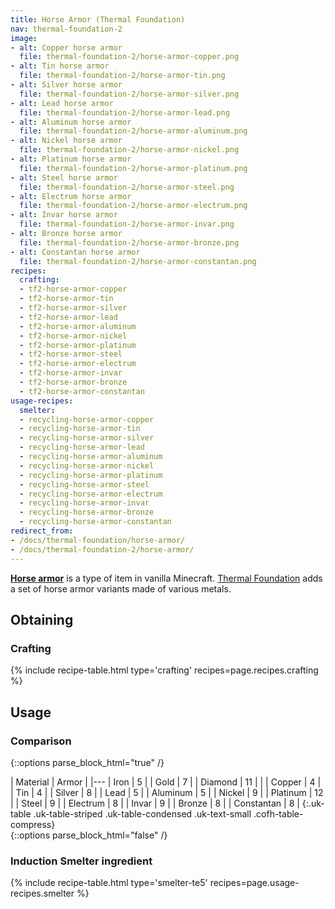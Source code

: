 ```yaml
---
title: Horse Armor (Thermal Foundation)
nav: thermal-foundation-2
image:
- alt: Copper horse armor
  file: thermal-foundation-2/horse-armor-copper.png
- alt: Tin horse armor
  file: thermal-foundation-2/horse-armor-tin.png
- alt: Silver horse armor
  file: thermal-foundation-2/horse-armor-silver.png
- alt: Lead horse armor
  file: thermal-foundation-2/horse-armor-lead.png
- alt: Aluminum horse armor
  file: thermal-foundation-2/horse-armor-aluminum.png
- alt: Nickel horse armor
  file: thermal-foundation-2/horse-armor-nickel.png
- alt: Platinum horse armor
  file: thermal-foundation-2/horse-armor-platinum.png
- alt: Steel horse armor
  file: thermal-foundation-2/horse-armor-steel.png
- alt: Electrum horse armor
  file: thermal-foundation-2/horse-armor-electrum.png
- alt: Invar horse armor
  file: thermal-foundation-2/horse-armor-invar.png
- alt: Bronze horse armor
  file: thermal-foundation-2/horse-armor-bronze.png
- alt: Constantan horse armor
  file: thermal-foundation-2/horse-armor-constantan.png
recipes:
  crafting:
  - tf2-horse-armor-copper
  - tf2-horse-armor-tin
  - tf2-horse-armor-silver
  - tf2-horse-armor-lead
  - tf2-horse-armor-aluminum
  - tf2-horse-armor-nickel
  - tf2-horse-armor-platinum
  - tf2-horse-armor-steel
  - tf2-horse-armor-electrum
  - tf2-horse-armor-invar
  - tf2-horse-armor-bronze
  - tf2-horse-armor-constantan
usage-recipes:
  smelter:
  - recycling-horse-armor-copper
  - recycling-horse-armor-tin
  - recycling-horse-armor-silver
  - recycling-horse-armor-lead
  - recycling-horse-armor-aluminum
  - recycling-horse-armor-nickel
  - recycling-horse-armor-platinum
  - recycling-horse-armor-steel
  - recycling-horse-armor-electrum
  - recycling-horse-armor-invar
  - recycling-horse-armor-bronze
  - recycling-horse-armor-constantan
redirect_from:
- /docs/thermal-foundation/horse-armor/
- /docs/thermal-foundation-2/horse-armor/
---
```


**[Horse armor](https://minecraft.gamepedia.com/Horse_Armor)** is a type of item
in vanilla Minecraft. [Thermal Foundation](/docs/1.12/thermal-foundation-2/) adds a set
of horse armor variants made of various metals.


Obtaining
---------

### Crafting
{% include recipe-table.html type='crafting' recipes=page.recipes.crafting %}


Usage
-----

### Comparison
{::options parse_block_html="true" /}
<div class="uk-overflow-container">
| Material | Armor |
|---
| Iron | 5 |
| Gold | 7 |
| Diamond | 11 |
|
| Copper | 4 |
| Tin | 4 |
| Silver | 8 |
| Lead | 5 |
| Aluminum | 5 |
| Nickel | 9 |
| Platinum | 12 |
| Steel | 9 |
| Electrum | 8 |
| Invar | 9 |
| Bronze | 8 |
| Constantan | 8 |
{:.uk-table .uk-table-striped .uk-table-condensed .uk-text-small .cofh-table-compress}
</div>
{::options parse_block_html="false" /}

### Induction Smelter ingredient
{% include recipe-table.html type='smelter-te5' recipes=page.usage-recipes.smelter %}
